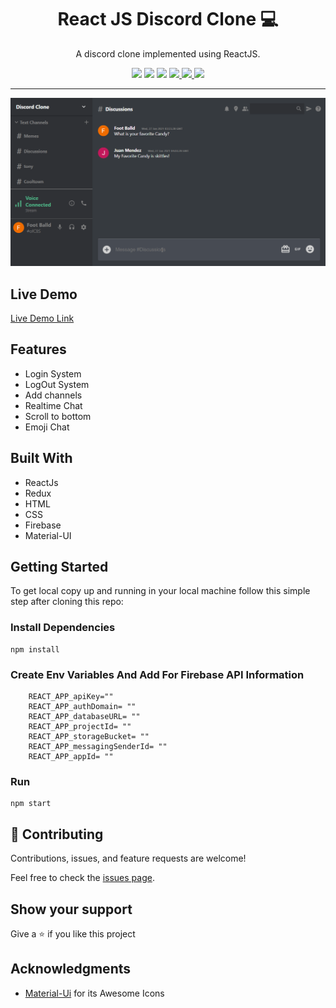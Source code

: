 <h1 align="center">
  React JS Discord Clone 💻
</h1>

<p align="center">
A discord clone implemented using ReactJS.</p>
<p align="center">
<img src="https://img.shields.io/badge/developed%20by-juanmndz-blue.svg">
<img src="https://img.shields.io/github/stars/juanmndz/discord-clone.svg?style=flat">
<img src="https://img.shields.io/github/languages/top/juanmndz/discord-clone.svg"/>
<a href="https://github.com/juanmndz/discord-clone/blob/dev/LICENSE" target="blank">
  <img src="https://img.shields.io/badge/license-MIT-blue.svg"/>
</a>
<a href="https://github.com/juanmndz/discord-clone/issues" target="blank">
  <img src="https://img.shields.io/github/issues/juanmndz/discord-clone.svg"/>
</a>
<a href="https://github.com/juanmndz/discord-clone/pulls" target="blank">
  <img src="https://img.shields.io/badge/PRs-welcome-brightgreen.svg?style=flat"/>
</a>
</p>

---


<img src="./docs/gitimage.gif" alt="">

## Live Demo

[Live Demo Link](https://discordapp-b6daf.web.app/)

## Features

- Login System
- LogOut System
- Add channels
- Realtime Chat
- Scroll to bottom
- Emoji Chat

## Built With

- ReactJs
- Redux
- HTML
- CSS
- Firebase
- Material-UI

## Getting Started

To get local copy up and running in your local machine follow this simple step after cloning this repo:

### Install Dependencies

```
npm install
```
### Create Env Variables And Add For Firebase API Information

```
    REACT_APP_apiKey=""
    REACT_APP_authDomain= ""
    REACT_APP_databaseURL= ""
    REACT_APP_projectId= ""
    REACT_APP_storageBucket= ""
    REACT_APP_messagingSenderId= ""
    REACT_APP_appId= ""
```

### Run

```
npm start
```
## :handshake: Contributing

Contributions, issues, and feature requests are welcome!

Feel free to check the [issues page](https://github.com/juanmndz/discord-clone/issues).

## Show your support

Give a :star: if you like this project

## Acknowledgments
- [Material-Ui](https://material-ui.com/components/material-icons/) for its Awesome Icons
